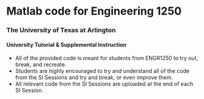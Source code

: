 # Matlab code for Engineering 1250
### The University of Texas at Arlington
#### University Tutorial & Supplemental Instruction  

- All of the provided code is meant for students from ENGR1250 to try out, break, and recreate.  
- Students are highly encouraged to try and understand all of the code from the SI Sessions and try and break, or even improve them.  
- All relevant code from the SI Sessions are uploaded at the end of each SI Session.
